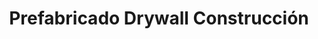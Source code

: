 ---
title: "Prefabricado Drywall Construcción"
url: /jose-luis-bustamante-y-rivero/prefabricado-drywall-construccion/
shop: Glaserei
---